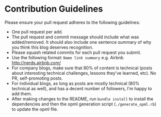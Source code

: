 # Contribution Guidelines

Please ensure your pull request adheres to the following guidelines:

- One pull request per add.
- The pull request and commit message should include what was added/removed. It should also include one sentence summary of why you think this blog deserves recognition. 
- Please squash related commits for each pull request you submit.
- Use the following format: `Name link summary` e.g. Airbnb http://nerds.airbnb.com/ 
- For company blogs, make sure that 80% of content is technical (posts about interesting technical challenges, lessons they've learned, etc). No PR, self-promoting posts.
- For individual blogs, as long as posts are mostly technical (80% technical as well), and has a decent number of followers, I'm happy to add them.
- After making changes to the README, run `bundle install` to install the dependencies and then the opml generation script (`./generate_opml.rb`) to update the opml file.
